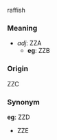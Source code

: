 raffish
### Meaning
+ _adj_: ZZA
    + __eg__: ZZB

### Origin

ZZC

### Synonym

__eg__: ZZD

+ ZZE



